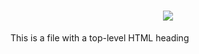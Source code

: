 <h1 align="center"><img src="https://placekitten.com/300/150"/></h1>

This is a file with a top-level HTML heading
